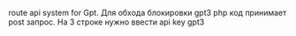 route api system for Gpt.
Для обхода блокировки gpt3 php код принимает post запрос.
На 3 строке нужно ввести api key gpt3
